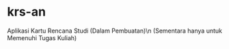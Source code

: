 # krs-an
Aplikasi Kartu Rencana Studi (Dalam Pembuatan)\n
(Sementara hanya untuk Memenuhi Tugas Kuliah)
